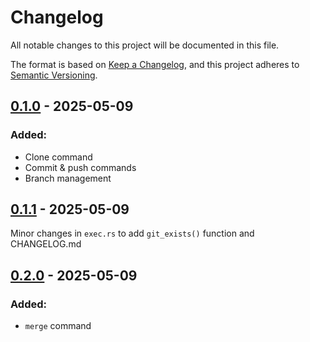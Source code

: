 # Changelog

All notable changes to this project will be documented in this file.

The format is based on [Keep a Changelog](https://keepachangelog.com/en/1.0.0/), and this project adheres to [Semantic Versioning](https://semver.org/spec/v2.0.0.html).

## [0.1.0] - 2025-05-09

### Added:

- Clone command
- Commit & push commands
- Branch management

## [0.1.1] - 2025-05-09

Minor changes in `exec.rs` to add `git_exists()` function and CHANGELOG.md

## [0.2.0] - 2025-05-09

### Added:

- `merge` command

[0.1.0]: https://github.com/ItsMeViipeR/gitwarp/releases/tag/v0.1.0
[0.1.1]: https://github.com/ItsMeViipeR/gitwarp/releases/tag/v0.1.1
[0.2.0]: https://github.com/ItsMeViipeR/gitwarp/releases/tag/v0.2.0
